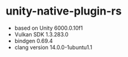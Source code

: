 unity-native-plugin-rs
====

* based on Unity 6000.0.10f1
* Vulkan SDK 1.3.283.0
* bindgen 0.69.4
* clang version 14.0.0-1ubuntu1.1
